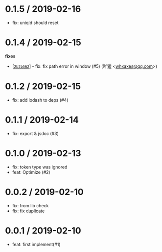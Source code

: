 
0.1.5 / 2019-02-16
==================

  * fix: uniqId should reset

0.1.4 / 2019-02-15
==================

**fixes**
  * [[`2b2b562`](http://github.com/whxaxes/js2dts/commit/2b2b562c888799271ab985c4e322c4b0859ccbf4)] - fix: fix path error in window (#5) (吖猩 <<whxaxes@qq.com>>)

0.1.2 / 2019-02-15
==================

  * fix: add lodash to deps (#4)

0.1.1 / 2019-02-14
==================

  * fix: export & jsdoc (#3)

0.1.0 / 2019-02-13
==================

  * fix: token type was ignored
  * feat: Optimize (#2)

0.0.2 / 2019-02-10
==================

  * fix: from lib check
  * fix: fix duplicate

0.0.1 / 2019-02-10
==================

  * feat: first implement(#1)
